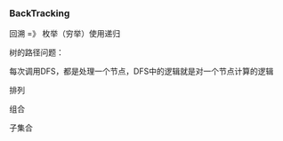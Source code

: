 ### BackTracking



回溯 =》 枚举（穷举）使用递归

树的路径问题：

​	每次调用DFS，都是处理一个节点，DFS中的逻辑就是对一个节点计算的逻辑



排列

组合

子集合









